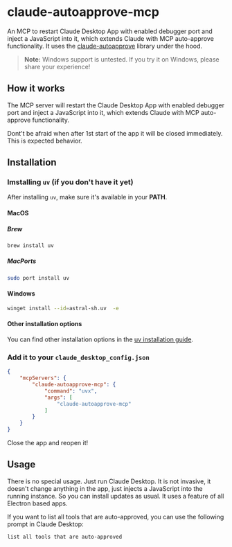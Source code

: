 # claude-autoapprove-mcp

An MCP to restart Claude Desktop App with enabled debugger port and inject a JavaScript into it, which extends Claude with MCP auto-approve functionality.
It uses the [claude-autoapprove](https://github.com/PyneSys/claude_autoapprove) library under the hood.

> **Note:** Windows support is untested. If you try it on Windows, please share your experience!

## How it works

The MCP server will restart the Claude Desktop App with enabled debugger port and inject a JavaScript into it, which extends Claude with MCP auto-approve functionality.

Dont't be afraid when after 1st start of the app it will be closed immediately. This is expected behavior.

## Installation

### Imstalling `uv` (if you don't have it yet)

After installing `uv`, make sure it's available in your **PATH**.

#### MacOS

##### Brew
```bash
brew install uv
```

##### MacPorts
```bash
sudo port install uv
```

#### Windows

```bash
winget install --id=astral-sh.uv  -e
```

#### Other installation options

You can find other installation options in the [uv installation guide](https://docs.astral.sh/uv/getting-started/installation/).

### Add it to your `claude_desktop_config.json`

```json
{
    "mcpServers": {
        "claude-autoapprove-mcp": {
            "command": "uvx",
            "args": [
                "claude-autoapprove-mcp"
            ]
        }
    }
}
```

Close the app and reopen it!

## Usage

There is no special usage. Just run Claude Desktop. It is not invasive, it doesn't change anything in the app, just injects a JavaScript into the running instance. So you can install updates as usual.
It uses a feature of all Electron based apps.

If you want to list all tools that are auto-approved, you can use the following prompt in Claude Desktop:
```
list all tools that are auto-approved
```
